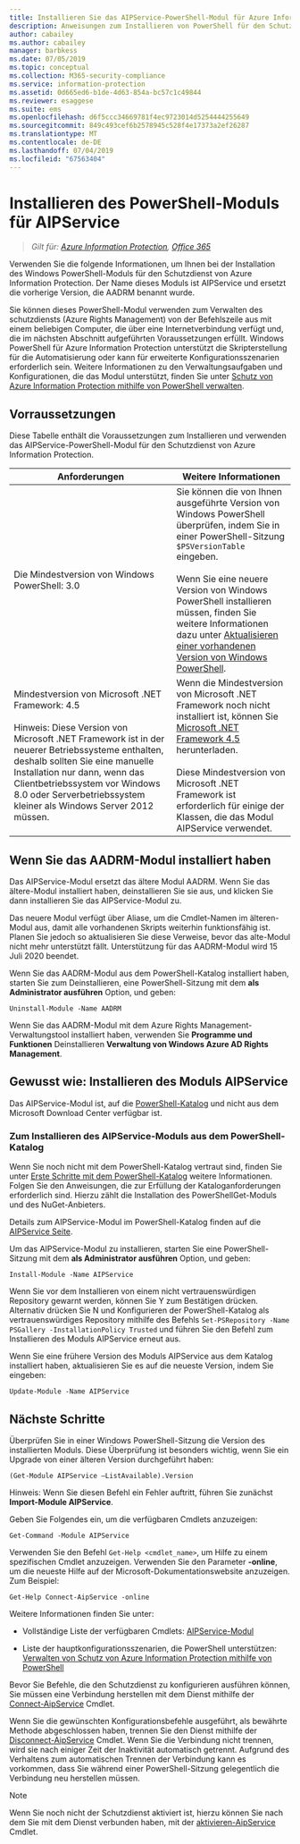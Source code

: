 ```yaml
---
title: Installieren Sie das AIPService-PowerShell-Modul für Azure Information Protection
description: Anweisungen zum Installieren von PowerShell für den Schutzdienst von Azure Information Protection. Der Name dieses Moduls ist AIPService.
author: cabailey
ms.author: cabailey
manager: barbkess
ms.date: 07/05/2019
ms.topic: conceptual
ms.collection: M365-security-compliance
ms.service: information-protection
ms.assetid: 0d665ed6-b1de-4d63-854a-bc57c1c49844
ms.reviewer: esaggese
ms.suite: ems
ms.openlocfilehash: d6f5ccc34669781f4ec9723014d5254444255649
ms.sourcegitcommit: 849c493cef6b2578945c528f4e17373a2ef26287
ms.translationtype: MT
ms.contentlocale: de-DE
ms.lasthandoff: 07/04/2019
ms.locfileid: "67563404"
---
```

# <a name="installing-the-aipservice-powershell-module"></a>Installieren des PowerShell-Moduls für AIPService

>*Gilt für: [Azure Information Protection](https://azure.microsoft.com/pricing/details/information-protection), [Office 365](https://download.microsoft.com/download/E/C/F/ECF42E71-4EC0-48FF-AA00-577AC14D5B5C/Azure_Information_Protection_licensing_datasheet_EN-US.pdf)*

Verwenden Sie die folgende Informationen, um Ihnen bei der Installation des Windows PowerShell-Moduls für den Schutzdienst von Azure Information Protection. Der Name dieses Moduls ist AIPService und ersetzt die vorherige Version, die AADRM benannt wurde.

Sie können dieses PowerShell-Modul verwenden zum Verwalten des schutzdiensts (Azure Rights Management) von der Befehlszeile aus mit einem beliebigen Computer, die über eine Internetverbindung verfügt und, die im nächsten Abschnitt aufgeführten Voraussetzungen erfüllt. Windows PowerShell für Azure Information Protection unterstützt die Skripterstellung für die Automatisierung oder kann für erweiterte Konfigurationsszenarien erforderlich sein. Weitere Informationen zu den Verwaltungsaufgaben und Konfigurationen, die das Modul unterstützt, finden Sie unter [Schutz von Azure Information Protection mithilfe von PowerShell verwalten](administer-powershell.md).

## <a name="prerequisites"></a>Vorraussetzungen
Diese Tabelle enthält die Voraussetzungen zum Installieren und verwenden das AIPService-PowerShell-Modul für den Schutzdienst von Azure Information Protection.

|Anforderungen|Weitere Informationen|
|---------------|--------------------|
|Die Mindestversion von Windows PowerShell: 3.0|Sie können die von Ihnen ausgeführte Version von Windows PowerShell überprüfen, indem Sie in einer PowerShell-Sitzung `$PSVersionTable` eingeben. <br /><br /> Wenn Sie eine neuere Version von Windows PowerShell installieren müssen, finden Sie weitere Informationen dazu unter [Aktualisieren einer vorhandenen Version von Windows PowerShell](/powershell/scripting/setup/installing-windows-powershell#upgrading-existing-windows-powershell).|
|Mindestversion von Microsoft .NET Framework: 4.5<br /><br />Hinweis: Diese Version von Microsoft .NET Framework ist in der neuerer Betriebssysteme enthalten, deshalb sollten Sie eine manuelle Installation nur dann, wenn das Clientbetriebssystem vor Windows 8.0 oder Serverbetriebssystem kleiner als Windows Server 2012 müssen.|Wenn die Mindestversion von Microsoft .NET Framework noch nicht installiert ist, können Sie [Microsoft .NET Framework 4.5](https://www.microsoft.com/download/details.aspx?id=30653) herunterladen.<br /><br />Diese Mindestversion von Microsoft .NET Framework ist erforderlich für einige der Klassen, die das Modul AIPService verwendet.|

## <a name="if-you-have-the-aadrm-module-installed"></a>Wenn Sie das AADRM-Modul installiert haben

Das AIPService-Modul ersetzt das ältere Modul AADRM. Wenn Sie das ältere-Modul installiert haben, deinstallieren Sie sie aus, und klicken Sie dann installieren Sie das AIPService-Modul zu.

Das neuere Modul verfügt über Aliase, um die Cmdlet-Namen im älteren-Modul aus, damit alle vorhandenen Skripts weiterhin funktionsfähig ist. Planen Sie jedoch so aktualisieren Sie diese Verweise, bevor das alte-Modul nicht mehr unterstützt fällt. Unterstützung für das AADRM-Modul wird 15 Juli 2020 beendet.

Wenn Sie das AADRM-Modul aus dem PowerShell-Katalog installiert haben, starten Sie zum Deinstallieren, eine PowerShell-Sitzung mit dem **als Administrator ausführen** Option, und geben:

    Uninstall-Module -Name AADRM

Wenn Sie das AADRM-Modul mit dem Azure Rights Management-Verwaltungstool installiert haben, verwenden Sie **Programme und Funktionen** Deinstallieren **Verwaltung von Windows Azure AD Rights Management**.

## <a name="how-to-install-the-aipservice-module"></a>Gewusst wie: Installieren des Moduls AIPService

Das AIPService-Modul ist, auf die [PowerShell-Katalog](/powershell/gallery/readme) und nicht aus dem Microsoft Download Center verfügbar ist. 

### <a name="to-install-the-aipservice-module-from-the-powershell-gallery"></a>Zum Installieren des AIPService-Moduls aus dem PowerShell-Katalog

Wenn Sie noch nicht mit dem PowerShell-Katalog vertraut sind, finden Sie unter [Erste Schritte mit dem PowerShell-Katalog](/powershell/gallery/psgallery/psgallery_gettingstarted) weitere Informationen. Folgen Sie den Anweisungen, die zur Erfüllung der Kataloganforderungen erforderlich sind. Hierzu zählt die Installation des PowerShellGet-Moduls und des NuGet-Anbieters.

Details zum AIPService-Modul im PowerShell-Katalog finden auf die [AIPService Seite](https://www.powershellgallery.com/packages/AIPService).

Um das AIPService-Modul zu installieren, starten Sie eine PowerShell-Sitzung mit dem **als Administrator ausführen** Option, und geben:

    Install-Module -Name AIPService

Wenn Sie vor dem Installieren von einem nicht vertrauenswürdigen Repository gewarnt werden, können Sie Y zum Bestätigen drücken. Alternativ drücken Sie N und Konfigurieren der PowerShell-Katalog als vertrauenswürdiges Repository mithilfe des Befehls `Set-PSRepository -Name PSGallery -InstallationPolicy Trusted` und führen Sie den Befehl zum Installieren des Moduls AIPService erneut aus.  

Wenn Sie eine frühere Version des Moduls AIPService aus dem Katalog installiert haben, aktualisieren Sie es auf die neueste Version, indem Sie eingeben:

    Update-Module -Name AIPService


## <a name="next-steps"></a>Nächste Schritte
Überprüfen Sie in einer Windows PowerShell-Sitzung die Version des installierten Moduls. Diese Überprüfung ist besonders wichtig, wenn Sie ein Upgrade von einer älteren Version durchgeführt haben:

```
(Get-Module AIPService –ListAvailable).Version
```

Hinweis: Wenn Sie diesen Befehl ein Fehler auftritt, führen Sie zunächst **Import-Module AIPService**.

Geben Sie Folgendes ein, um die verfügbaren Cmdlets anzuzeigen:

```
Get-Command -Module AIPService
```

Verwenden Sie den Befehl `Get-Help <cmdlet_name>`, um Hilfe zu einem spezifischen Cmdlet anzuzeigen. Verwenden Sie den Parameter **-online**, um die neueste Hilfe auf der Microsoft-Dokumentationswebsite anzuzeigen. Zum Beispiel:

```
Get-Help Connect-AipService -online
```

Weitere Informationen finden Sie unter:

-   Vollständige Liste der verfügbaren Cmdlets: [AIPService-Modul](/powershell/module/aipservice/?view=azureipps#aipservice)

-   Liste der hauptkonfigurationsszenarien, die PowerShell unterstützen: [Verwalten von Schutz von Azure Information Protection mithilfe von PowerShell](administer-powershell.md)

Bevor Sie Befehle, die den Schutzdienst zu konfigurieren ausführen können, Sie müssen eine Verbindung herstellen mit dem Dienst mithilfe der [Connect-AipService](/powershell/module/aipservice/connect-aipservice) Cmdlet.

Wenn Sie die gewünschten Konfigurationsbefehle ausgeführt, als bewährte Methode abgeschlossen haben, trennen Sie den Dienst mithilfe der [Disconnect-AipService](/powershell/module/aipservice/disconnect-aipservice) Cmdlet. Wenn Sie die Verbindung nicht trennen, wird sie nach einiger Zeit der Inaktivität automatisch getrennt. Aufgrund des Verhaltens zum automatischen Trennen der Verbindung kann es vorkommen, dass Sie während einer PowerShell-Sitzung gelegentlich die Verbindung neu herstellen müssen. 

> [!NOTE]
> Wenn Sie noch nicht der Schutzdienst aktiviert ist, hierzu können Sie nach dem Sie mit dem Dienst verbunden haben, mit der [aktivieren-AipService](/powershell/module/aipservice/enable-aipservice) Cmdlet.

